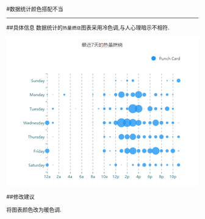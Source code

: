 #数据统计颜色搭配不当

---

##具体信息
数据统计的`热量燃烧`图表采用冷色调,与人心理暗示不相符.

![](/assets/数据统计颜色搭配.png)



##修改建议

将图表颜色改为暖色调.